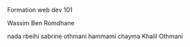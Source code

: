 Formation web dev 101


Wassim Ben Romdhane

nada rbeihi
sabrine othmani
hammami chayma
Khalil Othmani